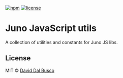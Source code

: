 [![npm][npm-badge]][npm-badge-url]
[![license][npm-license]][npm-license-url]

[npm-badge]: https://img.shields.io/npm/v/@junobuild/utils
[npm-badge-url]: https://www.npmjs.com/package/@junobuild/utils
[npm-license]: https://img.shields.io/npm/l/@junobuild/utils
[npm-license-url]: https://github.com/deckgo/junobuild/blob/main/webcomponents/core/LICENSE

# Juno JavaScript utils

A collection of utilities and constants for Juno JS libs.

## License

MIT © [David Dal Busco](mailto:david.dalbusco@outlook.com)

[juno]: https://juno.build
